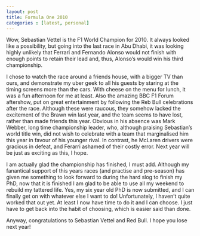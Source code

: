 ```yaml
---
layout: post
title: Formula One 2010
categories : [latest, personal]
---
```


Wow, Sebastian Vettel is the F1 World Champion for 2010. It always looked like a possibility, but going into the last race in Abu Dhabi, it was looking highly unlikely that Ferrari and Fernando Alonso would not finish with enough points to retain their lead and, thus, Alonso’s would win his third championship.

I chose to watch the race around a friends house, with a bigger TV than ours, and demonstrate my uber geek to all his guests by staring at the timing screens more than the cars. With cheese on the menu for lunch, it was a fun afternoon for me at least. Also the amazing BBC F1 Forum aftershow, put on  great entertainment by following the Reb Bull celebrations after the race. Although these were raucous, they somehow lacked the excitement of the Brawn win last year, and the team seems to have lost, rather than made friends this year. Obvious in his absence was Mark Webber, long time championship leader, who, although praising Sebastian’s world title win, did not wish to celebrate with a team that marginalised him this year in favour of his younger rival. In contrast, he McLaren drivers were gracious in defeat, and Ferarri ashamed of their costly error. Next year will be just as exciting as this, I hope.

I am actually glad the championship has finished, I must add. Although my fanantical support of this years races (and practise and pre-season) has given me something to look forward to during the hard slog to finish my PhD, now that it is finished I am glad to be able to use all my weekend to rebuild my tattered life. Yes, my six year old PhD is now submitted, and I can finally get on with whatever else I want to do! Unfortunately, I haven’t quite worked that out yet. At least I now have time to do it and I can choose. I just have to get back into the habit of choosing, which is easier said than done.

Anyway, congratulations to Sebastian Vettel and Red Bull. I hope you lose next year!


